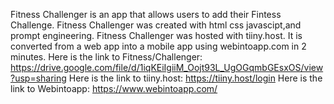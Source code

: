 Fitness Challenger is an app
that allows users to add their Fintess Challenge. 
Fitness Challenger was created with html css javascipt,and prompt engineering.
Fitness Challenger was hosted with tiiny.host.
It is converted from a web app into a mobile app using webintoapp.com in 2 minutes.
Here is the link to Fitness/Challenger:
https://drive.google.com/file/d/1iqKEiIgiiM_Oojt93L_UgOGqmbGEsxOS/view?usp=sharing
Here is the link to tiiny.host: https://tiiny.host/login
Here is the link to Webintoapp: https://www.webintoapp.com/




